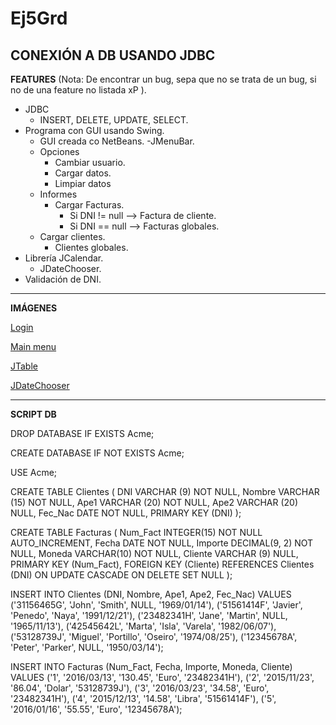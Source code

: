 # Ej5Grd

**CONEXIÓN A DB USANDO JDBC**
---
**FEATURES** (Nota: De encontrar un bug, sepa que no se trata de un bug, si no de una feature no listada xP ).

- JDBC
  - INSERT, DELETE, UPDATE, SELECT.
- Programa con GUI usando Swing.
  - GUI creada co NetBeans.
-JMenuBar.
  - Opciones
    - Cambiar usuario.
    - Cargar datos.
    - Limpiar datos
  - Informes
    - Cargar Facturas.
      - Si DNI != null --> Factura de cliente.
      - Si DNI == null --> Facturas globales.
   - Cargar clientes.
      - Clientes globales.  
- Librería JCalendar.
  - JDateChooser.
- Validación de DNI.

---

**IMÁGENES** 

[Login](https://imgur.com/2Nkn7z2)

[Main menu](https://imgur.com/undefined)

[JTable](https://imgur.com/J2vwkJb)

[JDateChooser](https://imgur.com/rVR2WWC)

---

**SCRIPT DB**

DROP DATABASE IF EXISTS Acme;

CREATE DATABASE IF NOT EXISTS Acme;

USE Acme;

CREATE TABLE Clientes (
	DNI VARCHAR (9) NOT NULL, 
	Nombre VARCHAR (15) NOT NULL, 
	Ape1 VARCHAR (20) NOT NULL, 
	Ape2 VARCHAR (20) NULL, 
	Fec_Nac DATE NOT NULL,
	PRIMARY KEY (DNI)
);

CREATE TABLE Facturas (
	Num_Fact INTEGER(15) NOT NULL AUTO_INCREMENT,
	Fecha DATE NOT NULL,
	Importe DECIMAL(9, 2) NOT NULL,
	Moneda VARCHAR(10) NOT NULL,
	Cliente VARCHAR (9) NULL,
	PRIMARY KEY (Num_Fact),
	FOREIGN KEY (Cliente) REFERENCES Clientes (DNI) ON UPDATE CASCADE ON DELETE SET NULL
);

INSERT INTO Clientes (DNI, Nombre, Ape1, Ape2, Fec_Nac) 
	VALUES ('31156465G', 'John', 'Smith', NULL, '1969/01/14'), 
		   ('51561414F', 'Javier', 'Penedo', 'Naya', '1991/12/21'), 
		   ('23482341H', 'Jane', 'Martin', NULL, '1965/11/13'), 
		   ('42545642L', 'Marta', 'Isla', 'Varela', '1982/06/07'), 
		   ('53128739J', 'Miguel', 'Portillo', 'Oseiro', '1974/08/25'),
		   ('12345678A', 'Peter', 'Parker', NULL, '1950/03/14');

INSERT INTO Facturas (Num_Fact, Fecha, Importe, Moneda, Cliente)
	VALUES ('1', '2016/03/13', '130.45', 'Euro', '23482341H'),
		   ('2', '2015/11/23', '86.04', 'Dolar', '53128739J'),
		   ('3', '2016/03/23', '34.58', 'Euro', '23482341H'),
		   ('4', '2015/12/13', '14.58', 'Libra', '51561414F'),
		   ('5', '2016/01/16', '55.55', 'Euro', '12345678A');
